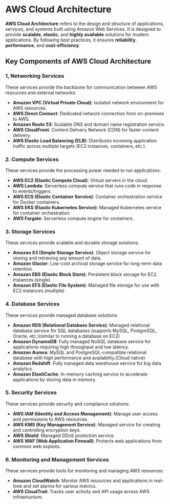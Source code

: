 # AWS Cloud Architecture

**AWS Cloud Architecture** refers to the design and structure of applications, services, and systems built using Amazon Web Services. It is designed to provide **scalable**, **elastic**, and **highly available** solutions for modern applications. By following best practices, it ensures **reliability**, **performance**, and **cost-efficiency**.

## Key Components of AWS Cloud Architecture

### 1, **Networking Services**
These services provide the backbone for communication between AWS resources and external networks:
- **Amazon VPC (Virtual Private Cloud)**: Isolated network environment for AWS resources.
- **AWS Direct Connect**: Dedicated network connection from on-premises to AWS.
- **Amazon Route 53**: Scalable DNS and domain name registration service.
- **AWS CloudFront**: Content Delivery Network (CDN) for faster content delivery.
- **AWS Elastic Load Balancing (ELB)**: Distributes incoming application traffic across multiple targets (EC2 instances, containers, etc.).

### 2. **Compute Services**
These services provide the processing power needed to run applications:

- **AWS EC2 (Elastic Compute Cloud)**: Virtual servers in the cloud.
- **AWS Lambda**: Serverless compute service that runs code in response to events/triggers.
- **AWS ECS (Elastic Container Service)**: Container orchestration service for Docker containers.
- **AWS EKS (Elastic Kubernetes Service)**: Managed Kubernetes service for container orchestration.
- **AWS Fargate**: Serverless compute engine for containers.

### 3. **Storage Services**
These services provide scalable and durable storage solutions:
- **Amazon S3 (Simple Storage Service)**: Object storage service for storing and retrieving any amount of data.
- **Amazon Glacier**: Low-cost archival storage service for long-term data retention.
- **Amazon EBS (Elastic Block Store)**: Persistent block storage for EC2 instances.(single)
- **Amazon EFS (Elastic File System)**: Managed file storage for use with EC2 instances.(multiple)

### 4. **Database Services**
These services provide managed database solutions:
- **Amazon RDS (Relational Database Service)**: Managed relational database service for SQL databases (supports MySQL, PostgreSQL, Oracle, etc.)(similar to running a database on EC2)
- **Amazon DynamoDB**:  Fully managed NoSQL database service for applications requiring high throughput and low latency.
- **Amazon Aurora**: MySQL and PostgreSQL-compatible relational database with high performance and availability.(Cloud native)
- **Amazon Redshift**: Fully managed data warehouse service for big data analytics.
- **Amazon ElastiCache**: In-memory caching service to accelerate applications by storing data in memory.

### 5. **Security Services**
These services provide security and compliance solutions:
- **AWS IAM (Identity and Access Management)**: Manage user access and permissions to AWS resources.
- **AWS KMS (Key Management Service)**: Managed service for creating and controlling encryption keys.
- **AWS Shield**: Managed DDoS protection service.
- **AWS WAF (Web Application Firewall)**: Protects web applications from common web exploits.

### 6. **Monitoring and Management Services**
These services provide tools for monitoring and managing AWS resources:
- **Amazon CloudWatch**: Monitor AWS resources and applications in real-time and set alarms for various metrics.
- **AWS CloudTrail**: Tracks user activity and API usage across AWS infrastructure.